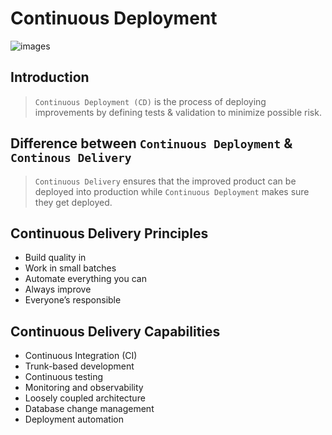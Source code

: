 # Continuous Deployment
![images](https://github.com/devsdenepal/devops-syllabus/assets/111997815/675d31cf-f147-4891-8035-0398b880e23c)

## Introduction
> `Continuous Deployment (CD)` is the process of deploying improvements by defining tests & validation to minimize possible risk.
## Difference between `Continuous Deployment` & `Continous Delivery`
> `Continuous Delivery` ensures that the improved product can be deployed into production while `Continuous Deployment` makes sure they get deployed.
## Continuous Delivery Principles
- Build quality in
- Work in small batches
- Automate everything you can
- Always improve
- Everyone’s responsible
## Continuous Delivery Capabilities
- Continuous Integration (CI)
- Trunk-based development
- Continuous testing
- Monitoring and observability
- Loosely coupled architecture
- Database change management
- Deployment automation
